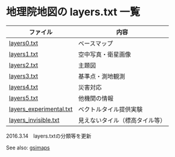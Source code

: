 # 地理院地図の layers.txt 一覧
|ファイル|内容|
|---|----|
|[layers0.txt](https://github.com/gsi-cyberjapan/gsimaps/blob/gh-pages/layers_txt/layers0.txt)|ベースマップ|
|[layers1.txt](https://github.com/gsi-cyberjapan/gsimaps/blob/gh-pages/layers_txt/layers1.txt)|空中写真・衛星画像|
|[layers2.txt](https://github.com/gsi-cyberjapan/gsimaps/blob/gh-pages/layers_txt/layers2.txt)|主題図|
|[layers3.txt](https://github.com/gsi-cyberjapan/gsimaps/blob/gh-pages/layers_txt/layers3.txt)|基準点・測地観測|
|[layers4.txt](https://github.com/gsi-cyberjapan/gsimaps/blob/gh-pages/layers_txt/layers4.txt)|災害対応|
|[layers5.txt](https://github.com/gsi-cyberjapan/gsimaps/blob/gh-pages/layers_txt/layers5.txt)|他機関の情報|
|[layers_experimental.txt](https://github.com/gsi-cyberjapan/gsimaps/blob/gh-pages/layers_txt/layers_experimental.txt)|ベクトルタイル提供実験|
|[layers_invisible.txt](https://github.com/gsi-cyberjapan/gsimaps/blob/gh-pages/layers_txt/layers_invisible.txt)|見えないタイル（標高タイル等）|

2016.3.14　layers.txtの分類等を更新

See also: [gsimaps](https://github.com/gsi-cyberjapan/gsimaps/tree/gh-pages/layers_txt)

